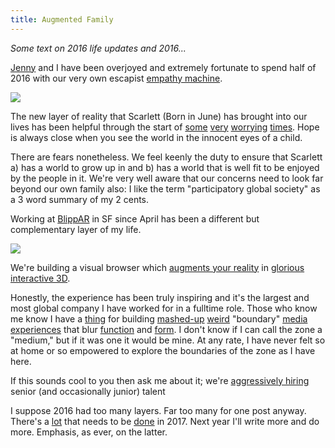 ```yaml
---
title: Augmented Family
---
```


_Some text on 2016 life updates and 2016..._


[Jenny](http://donotlick.com) and I have been overjoyed and extremely fortunate to spend half of 2016 with our very own escapist [empathy machine](https://www.ted.com/talks/chris_milk_how_virtual_reality_can_create_the_ultimate_empathy_machine).

<a href="http://drive.google.com/uc?export=view&id=0BwyB0ZVis6ldeFhxZnBSb3BYaDQ"><img src="http://drive.google.com/uc?export=view&id=0BwyB0ZVis6ldN0VpcVJHSnJBZ0E"/></a>

The new layer of reality that Scarlett (Born in June) has brought into our lives has been helpful through the start of [some](http://money.cnn.com/2016/11/20/media/donald-trump-snl-equal-time/) [very](http://fortune.com/2016/11/18/ivanka-trump-shinzo-abe/) [worrying](https://www.theguardian.com/environment/2016/nov/22/nasa-earth-donald-trump-eliminate-climate-change-research?CMP=twt_gu) [times](http://www.dailykos.com/story/2016/11/21/1602803/-Trump-invites-network-executives-anchors-and-reporters-to-a-f-ing-firing-squad). Hope is always close when you see the world in the innocent eyes of a child.

There are fears nonetheless. We feel keenly the duty to ensure that Scarlett a) has a world to grow up in and b) has a world that is well fit to be enjoyed by the people in it. We're very well aware that our concerns need to look far beyond our own family also: I like the term "participatory global society" as a 3 word summary of my 2 cents.

Working at [BlippAR](http://blippar.com) in SF since April has been a different but complementary layer of my life.

<img src="https://thatedtechguy.files.wordpress.com/2015/11/fullsizerender-5.jpg"/>

We're building a visual browser which [augments your reality](https://www.youtube.com/watch?v=byGdr7tV2sY) in [glorious interactive 3D](https://blippar.com/fr/resources/blog/2016/11/22/covent-garden-becomes-worlds-first-augmented-reality-retail-destination-powered-blippar/).

Honestly, the experience has been truly inspiring and it's the largest and most global company I have worked for in a fulltime role. Those who know me know I have a [thing](http://sometext.com/leaving-symmetry-labs.html) for building [mashed-up](http://news.bbc.co.uk/2/hi/programmes/click_online/7039893.stm) [weird](http://idleworship.com/) "boundary" [media experiences](https://www.youtube.com/watch?v=WyScDPE8drE) that blur [function](https://github.com/childoftv/as3-websocket-server) and [form](https://vimeo.com/104574452). I don't know if I can call the zone a "medium," but if it was one it would be mine. At any rate, I have never felt so at home or so empowered to explore the boundaries of the zone as I have here.

If this sounds cool to you then ask me about it; we're [aggressively hiring](https://blippar.com/en/careers/) senior (and occasionally junior) talent

I suppose 2016 had too many layers. Far too many for one post anyway. There's a [lot](http://www.wsj.com/articles/ceos-no-longer-say-people-are-our-greatest-asset-according-to-new-report-1479412130) that needs to be [done](http://countercurrentnews.com/2016/07/leonardo-dicaprio-helps-pull-2-6-trillion-fossil-fuel-investments/) in 2017. Next year I'll write more and do more. Emphasis, as ever, on the latter.
